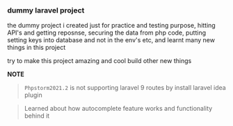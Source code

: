 ### dummy laravel project
the dummy project i created just for practice and testing purpose, hitting API's and getting reposnse,
securing the data from php code, putting setting keys into database and not in the env's etc, and learnt
many new things in this project

try to make this project amazing and cool
build other new things

__NOTE__

> `Phpstorm2021.2` is not supporting laravel 9 routes by install laravel idea plugin

> Learned about how autocomplete feature works and functionality behind it


